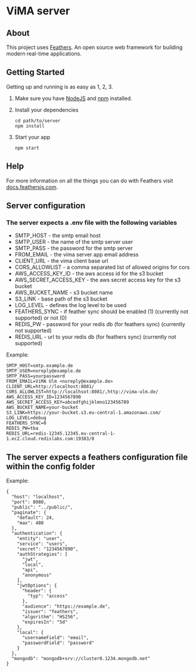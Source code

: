 # ViMA server

## About

This project uses [Feathers](http://feathersjs.com). An open source web framework for building modern real-time applications.

## Getting Started

Getting up and running is as easy as 1, 2, 3.

1. Make sure you have [NodeJS](https://nodejs.org/) and [npm](https://www.npmjs.com/) installed.
2. Install your dependencies

    ```
    cd path/to/server
    npm install
    ```

3. Start your app

    ```
    npm start
    ```

## Help

For more information on all the things you can do with Feathers visit [docs.feathersjs.com](http://docs.feathersjs.com).

## Server configuration

### The server expects a .env file with the following variables

* SMTP_HOST - the smtp email host
* SMTP_USER - the name of the smtp server user
* SMTP_PASS - the password for the smtp server
* FROM_EMAIL - the vima server app email address
* CLIENT_URL - the vima client base url
* CORS_ALLOWLIST - a comma separated list of allowed origins for cors
* AWS_ACCESS_KEY_ID - the aws access id for the s3 bucket
* AWS_SECRET_ACCESS_KEY - the aws secret access key for the s3 bucket
* AWS_BUCKET_NAME - s3 bucket name
* S3_LINK - base path of the s3 bucket
* LOG_LEVEL - defines the log level to be used
* FEATHERS_SYNC - if feather sync should be enabled (1) (currently not supported) or not (0)
* REDIS_PW - password for your redis db (for feathers sync) (currently not supported)
* REDIS_URL - url to your redis db (for feathers sync) (currently not supported)

Example:
```
SMTP_HOST=smtp.example.de
SMTP_USER=noreply@example.de
SMTP_PASS=yourpassword
FROM_EMAIL=ViMA Ulm <noreply@example.de>
CLIENT_URL=http://localhost:8081/
CORS_ALLOWLIST=http://localhsot:8081/,http://vima-ulm.de/
AWS_ACCESS_KEY_ID=1234567890
AWS_SECRET_ACCESS_KEY=abcedfghijklmno123456789
AWS_BUCKET_NAME=your-bucket
S3_LINK=https://your-bucket.s3.eu-central-1.amazonaws.com/
LOG_LEVEL=debug
FEATHERS_SYNC=0
REDIS_PW=tba
REDIS_URL=redis-12345.12345.eu-central-1-1.ec2.cloud.redislabs.com:19383/0
```

## The server expects a feathers configuration file within the config folder

Example:
```
{
  "host": "localhost",
  "port": 8080,
  "public": "../public/",
  "paginate": {
    "default": 24,
    "max": 480
  },
  "authentication": {
    "entity": "user",
    "service": "users",
    "secret": "1234567890",
    "authStrategies": [
      "jwt",
      "local",
      "api",
      "anonymous"
    ],
    "jwtOptions": {
      "header": {
        "typ": "access"
      },
      "audience": "https://example.de",
      "issuer": "feathers",
      "algorithm": "HS256",
      "expiresIn": "5d"
    },
    "local": {
      "usernameField": "email",
      "passwordField": "password"
    }
  },
  "mongodb": "mongodb+srv://cluster0.1234.mongodb.net"
}
```

